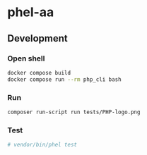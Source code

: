 # phel-aa




## Development

### Open shell

```bash
docker compose build
docker compose run --rm php_cli bash
```

### Run

```bash
composer run-script run tests/PHP-logo.png
```

### Test

```bash
# vendor/bin/phel test
```

